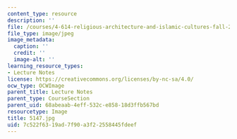 ```yaml
---
content_type: resource
description: ''
file: /courses/4-614-religious-architecture-and-islamic-cultures-fall-2002/7c522f6319ad7f90a3f22558445fdeef_5147.jpg
file_type: image/jpeg
image_metadata:
  caption: ''
  credit: ''
  image-alt: ''
learning_resource_types:
- Lecture Notes
license: https://creativecommons.org/licenses/by-nc-sa/4.0/
ocw_type: OCWImage
parent_title: Lecture Notes
parent_type: CourseSection
parent_uid: 68abeaab-4eff-532c-e858-18d3ffb567bd
resourcetype: Image
title: 5147.jpg
uid: 7c522f63-19ad-7f90-a3f2-2558445fdeef
---
```


